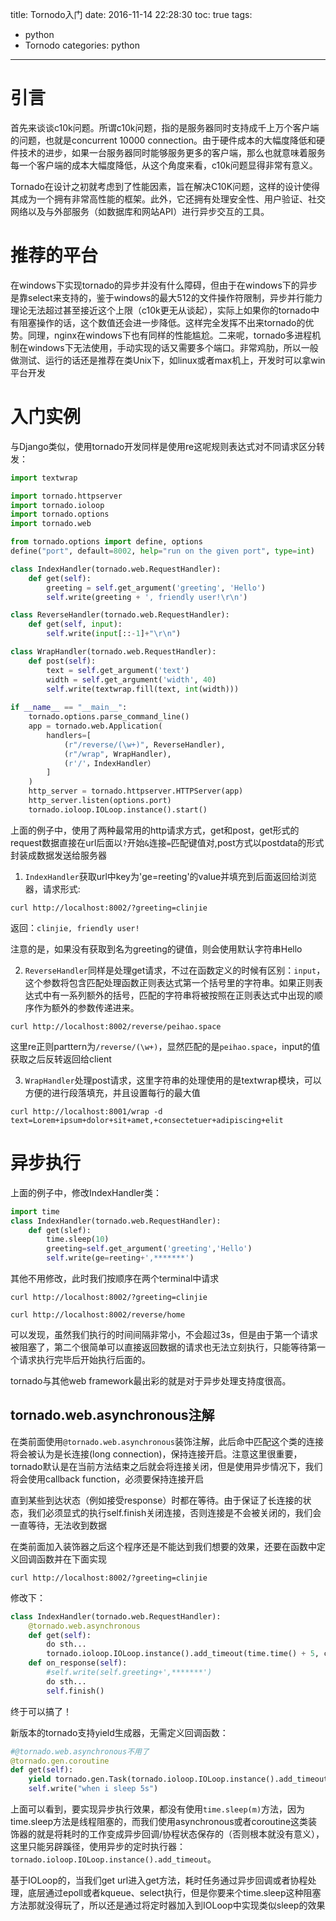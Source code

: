 title: Tornodo入门
date: 2016-11-14 22:28:30
toc: true
tags:
- python
- Tornodo
categories: python
---


# 引言 #

首先来谈谈c10k问题。所谓c10k问题，指的是服务器同时支持成千上万个客户端的问题，也就是concurrent 10000 connection。由于硬件成本的大幅度降低和硬件技术的进步，如果一台服务器同时能够服务更多的客户端，那么也就意味着服务每一个客户端的成本大幅度降低，从这个角度来看，c10k问题显得非常有意义。

Tornado在设计之初就考虑到了性能因素，旨在解决C10K问题，这样的设计使得其成为一个拥有非常高性能的框架。此外，它还拥有处理安全性、用户验证、社交网络以及与外部服务（如数据库和网站API）进行异步交互的工具。
<!--more-->
# 推荐的平台 #

在windows下实现tornado的异步并没有什么障碍，但由于在windows下的异步是靠select来支持的，鉴于windows的最大512的文件操作符限制，异步并行能力理论无法超过甚至接近这个上限（c10k更无从谈起），实际上如果你的tornado中有阻塞操作的话，这个数值还会进一步降低。这样完全发挥不出来tornado的优势。同理，nginx在windows下也有同样的性能尴尬。二来呢，tornado多进程机制在windows下无法使用，手动实现的话又需要多个端口。非常鸡肋，所以一般做测试、运行的话还是推荐在类Unix下，如linux或者max机上，开发时可以拿win平台开发

# 入门实例 #

与Django类似，使用tornado开发同样是使用re这呢规则表达式对不同请求区分转发：

```python
import textwrap

import tornado.httpserver
import tornado.ioloop
import tornado.options
import tornado.web

from tornado.options import define, options
define("port", default=8002, help="run on the given port", type=int)

class IndexHandler(tornado.web.RequestHandler):
    def get(self):
        greeting = self.get_argument('greeting', 'Hello')
        self.write(greeting + ', friendly user!\r\n')

class ReverseHandler(tornado.web.RequestHandler):
    def get(self, input):
        self.write(input[::-1]+"\r\n")

class WrapHandler(tornado.web.RequestHandler):
    def post(self):
        text = self.get_argument('text')
        width = self.get_argument('width', 40)
        self.write(textwrap.fill(text, int(width)))
        
if __name__ == "__main__":
    tornado.options.parse_command_line()
    app = tornado.web.Application(
        handlers=[
            (r"/reverse/(\w+)", ReverseHandler),
            (r"/wrap", WrapHandler),
			(r'/'，IndexHandler）
        ]
    )
    http_server = tornado.httpserver.HTTPServer(app)
    http_server.listen(options.port)
    tornado.ioloop.IOLoop.instance().start()
```

上面的例子中，使用了两种最常用的http请求方式，get和post，get形式的request数据直接在url后面以`?`开始`&`连接`=`匹配键值对,post方式以postdata的形式封装成数据发送给服务器

1. `IndexHandler`获取url中key为'ge=reeting'的value并填充到后面返回给浏览器，请求形式:

`curl http://localhost:8002/?greeting=clinjie`

返回：`clinjie, friendly user!`

注意的是，如果没有获取到名为greeting的键值，则会使用默认字符串Hello

2. `ReverseHandler`同样是处理get请求，不过在函数定义的时候有区别：`input`，这个参数将包含匹配处理函数正则表达式第一个括号里的字符串。如果正则表达式中有一系列额外的括号，匹配的字符串将被按照在正则表达式中出现的顺序作为额外的参数传递进来。

`curl http://localhost:8002/reverse/peihao.space`

这里re正则parttern为`/reverse/(\w+)`，显然匹配的是`peihao.space`，input的值获取之后反转返回给client

3. `WrapHandler`处理post请求，这里字符串的处理使用的是textwrap模块，可以方便的进行段落填充，并且设置每行的最大值

`curl http://localhost:8001/wrap -d text=Lorem+ipsum+dolor+sit+amet,+consectetuer+adipiscing+elit`


# 异步执行 #

上面的例子中，修改IndexHandler类：

```python
import time
class IndexHandler(tornado.web.RequestHandler):
	def get(slef):
		time.sleep(10)
		greeting=self.get_argument('greeting','Hello')
		self.write(ge=reeting+',*******')
```

其他不用修改，此时我们按顺序在两个terminal中请求

`curl http://localhost:8002/?greeting=clinjie`

`curl http://localhost:8002/reverse/home`

可以发现，虽然我们执行的时间间隔非常小，不会超过3s，但是由于第一个请求被阻塞了，第二个很简单可以直接返回数据的请求也无法立刻执行，只能等待第一个请求执行完毕后开始执行后面的。

tornado与其他web framework最出彩的就是对于异步处理支持度很高。

## tornado.web.asynchronous注解 ##

在类前面使用`@tornado.web.asynchronous`装饰注解，此后命中匹配这个类的连接将会被认为是长连接(long connection)，保持连接开启。注意这里很重要，tornado默认是在当前方法结束之后就会将连接关闭，但是使用异步情况下，我们将会使用callback function，必须要保持连接开启

直到某些到达状态（例如接受response）时都在等待。由于保证了长连接的状态，我们必须显式的执行self.finish关闭连接，否则连接是不会被关闭的，我们会一直等待，无法收到数据

在类前面加入装饰器之后这个程序还是不能达到我们想要的效果，还要在函数中定义回调函数并在下面实现

`curl http://localhost:8002/?greeting=clinjie`


修改下：

```python
class IndexHandler(tornado.web.RequestHandler):
	@tornado.web.asynchronous
	def get(self):
		do sth...
		tornado.ioloop.IOLoop.instance().add_timeout(time.time() + 5, callback=self.on_response)
	def on_response(self):
		#self.write(self.greeting+',*******')
		do sth...
		self.finish()
```

终于可以搞了！

新版本的tornado支持yield生成器，无需定义回调函数：

```python
#@tornado.web.asynchronous不用了
@tornado.gen.coroutine
def get(self):
    yield tornado.gen.Task(tornado.ioloop.IOLoop.instance().add_timeout, time.time() + 5)
    self.write("when i sleep 5s")
```

上面可以看到，要实现异步执行效果，都没有使用`time.sleep(m)`方法，因为time.sleep方法是线程阻塞的，而我们使用asynchronous或者coroutine这类装饰器的就是将耗时的工作变成异步回调/协程状态保存的（否则根本就没有意义），这里只能另辟蹊径，使用异步的定时执行器：`tornado.ioloop.IOLoop.instance().add_timeout`。

基于IOLoop的，当我们get url进入get方法，耗时任务通过异步回调或者协程处理，底层通过epoll或者kqueue、select执行，但是你要来个time.sleep这种阻塞方法那就没得玩了，所以还是通过将定时器加入到IOLoop中实现类似sleep的效果